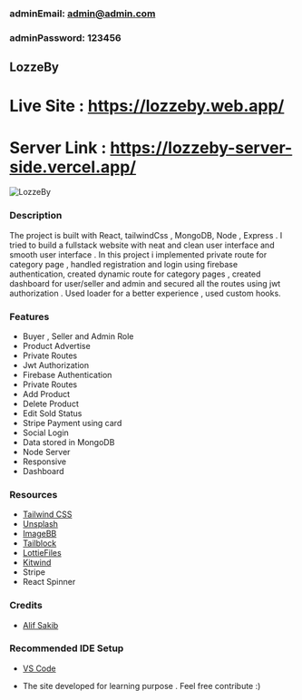 ### adminEmail: admin@admin.com

### adminPassword: 123456

## LozzeBy

# Live Site : https://lozzeby.web.app/

# Server Link : https://lozzeby-server-side.vercel.app/

![LozzeBy](https://user-images.githubusercontent.com/61325788/204178623-e157ec28-e4a5-40d6-a660-661d5f55c427.png)

### Description
The project is built with React, tailwindCss , MongoDB, Node , Express . I tried to build a fullstack website with neat and clean user interface and smooth user interface . In this project i implemented private route for category page , handled registration and login using firebase authentication, created dynamic route for category pages , created dashboard for user/seller and admin and secured all the routes using jwt authorization . Used loader for a better experience , used custom hooks.

### Features

- Buyer , Seller and Admin Role
- Product Advertise
- Private Routes
- Jwt Authorization
- Firebase Authentication
- Private Routes
- Add Product
- Delete Product
- Edit Sold Status
- Stripe Payment using card
- Social Login
- Data stored in MongoDB
- Node Server
- Responsive
- Dashboard

### Resources

- [Tailwind CSS](https://tailwindcss.com)
- [Unsplash](https://unsplash.com)
- [ImageBB](https://imgbb.com/)
- [Tailblock](https://tailblocks.cc/)
- [LottieFiles](https://lottiefiles.com/)
- [Kitwind](https://kitwind.io/)
- Stripe
- React Spinner

### Credits

- [Alif Sakib](https://www.linkedin.com/in/alif-sakib-224002207/)

### Recommended IDE Setup

- [VS Code](https://code.visualstudio.com/)

- The site developed for learning purpose . Feel free contribute :)
